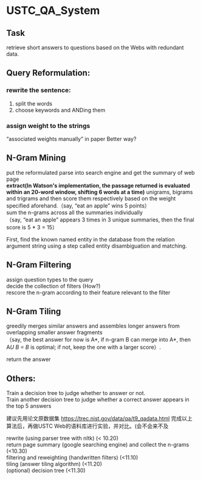 # USTC_QA_System

## Task
retrieve short answers to questions based on the Webs with redundant data.

## Query Reformulation: 
### rewrite the sentence:  
1) split the words  
2) choose keywords and ANDing them  
### assign weight to the strings  
 “associated weights manually” in paper
 Better way?
## N-Gram Mining
put the reformulated parse into search engine and get the summary of web page  
**extract(In Watson's implementation, the passage returned is evaluated within an 20-word window, shifting 6 words at a time)** unigrams, bigrams and trigrams and then score them respectively based on the weight specified aforehand.（say, “eat an apple” wins 5 points）  
sum the n-grams across all the summaries individually  
（say, “eat an apple” appears 3 times in 3 unique summaries, then the final score is 5 * 3 = 15）

<!-- Besides, we can use Sentence offset, Sentence length, Number of named entities as features to estimate the relevence of a passage for a given search query. -->

First, find the known named entity in the database from the relation argument string using a step called entity disambiguation and matching. 

## N-Gram Filtering
assign question types to the query  
decide the collection of filters (How?)  
rescore the n-gram according to their feature relevant to the filter  
## N-Gram Tiling
greedily merges similar answers and assembles longer answers from overlapping smaller answer fragments  
（say, the best answer for now is A*, if n-gram B can merge into A*, then A*U B = B* is optimal; if not, keep the one with a larger score）.  

return the answer 
## Others:
Train a decision tree to judge whether to answer or not.  
Train another decision tree to judge whether a correct answer appears in the top 5 answers

建议先用论文原数据集 https://trec.nist.gov/data/qa/t9_qadata.html 完成以上算法后，再做USTC Web的语料库进行实验，并对比。(会不会来不及

rewrite (using parser tree with nltk) (< 10.20)  
return page summary (google searching engine) and collect the n-grams (<10.30)  
filtering and reweighting (handwritten filters) (<11.10)  
tiling (answer tiling algorithm)  (<11.20)  
(optional) decision tree (<11.30)  
